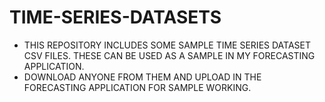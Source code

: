 # TIME-SERIES-DATASETS
- THIS REPOSITORY INCLUDES SOME SAMPLE TIME SERIES DATASET CSV FILES. THESE CAN BE USED AS A SAMPLE IN MY FORECASTING APPLICATION.
- DOWNLOAD ANYONE FROM THEM AND UPLOAD IN THE FORECASTING APPLICATION FOR SAMPLE WORKING.
